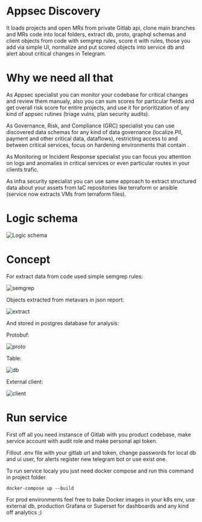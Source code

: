 # Appsec Discovery

It loads projects and open MRs from private Gitlab api, clone main branches and MRs code into local folders, extract db, proto, graphql schemas and client objects from code with semgrep rules, score it with rules, those you add via simple UI, normalize and put scored objects into service db and alert about critical changes in Telegram.

# Why we need all that

As Appsec specialist you can monitor your codebase for critical changes and review them manualy, also you can sum scores for particular fields and get overall risk score for entire projects, and use it for prioritization of any kind of appsec rutines (triage vulns, plan security audits).

As Governance, Risk, and Compliance (GRC) specialist you can use discovered data schemas for any kind of data governance (localize PII, payment and other critical data, dataflows), restricting access to and between critical services, focus on hardening environments that contain .

As Monitoring or Incident Response specialist you can focus you attention on logs and anomalies in critical services or even particular routes in your clients trafic.

As infra security specialist you can use same approach to extract structured data about your assets from IaC repositories like terraform or ansible (service now extracts VMs from terraform files).

# Logic schema

![Logic schema](https://github.com/dmarushkin/appsec-discovery/blob/main/discovery.png?raw=true)

# Concept

For extract data from code used simple semgrep rules:

![semgrep](https://github.com/dmarushkin/appsec-discovery/blob/main/semgrep.png?raw=true)

Objects extracted from metavars in json report:

![extract](https://github.com/dmarushkin/appsec-discovery/blob/main/extract.png?raw=true)

And stored in postgres database for analysis:

Protobuf:

![proto](https://github.com/dmarushkin/appsec-discovery/blob/main/proto.png?raw=true)

Table:

![db](https://github.com/dmarushkin/appsec-discovery/blob/main/db.png?raw=true)

External client:

![client](https://github.com/dmarushkin/appsec-discovery/blob/main/client.png?raw=true)




# Run service

First off all you need instansce of Gitlab with you product codebase, make service account with audit role and make personal api token.

Fillout .env file with your gitlab url and token, change passwords for local db and ui user, for alerts register new telegram bot or use exist one.

To run service localy you just need docker compose and run this command in project folder.

```
docker-compose up --build
```

For prod environments feel free to bake Docker images in your k8s env, use external db, production Grafana or Superset for dashboards and any kind off analytics ;)

